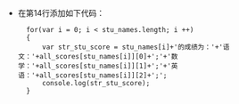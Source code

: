 - 在第14行添加如下代码：

        for(var i = 0; i < stu_names.length; i ++)
        {
            var str_stu_score = stu_names[i]+'的成绩为：'+'语文：'+all_scores[stu_names[i]][0]+';'+'数学：'+all_scores[stu_names[i]][1]+';'+'英语：'+all_scores[stu_names[i]][2]+';';
            console.log(str_stu_score);
        }